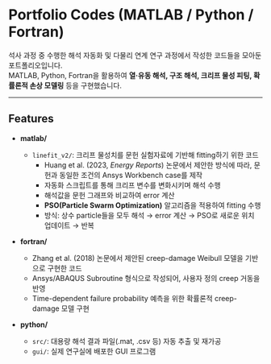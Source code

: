# Portfolio Codes (MATLAB / Python / Fortran)

석사 과정 중 수행한 해석 자동화 및 다물리 연계 연구 과정에서 작성한 코드들을 모아둔 포트폴리오입니다.  
MATLAB, Python, Fortran을 활용하여 **열·유동 해석, 구조 해석, 크리프 물성 피팅, 확률론적 손상 모델링** 등을 구현했습니다.

---

##  Features

- **matlab/**
  - `linefit_v2/`: 크리프 물성치를 문헌 실험자료에 기반해 fitting하기 위한 코드  
    - Huang et al. (2023, *Energy Reports*) 논문에서 제안한 방식에 따라, 문헌과 동일한 조건의 Ansys Workbench case를 제작  
    - 자동화 스크립트를 통해 크리프 변수를 변화시키며 해석 수행  
    - 해석값을 문헌 그래프와 비교하여 error 계산  
    - **PSO(Particle Swarm Optimization)** 알고리즘을 적용하여 fitting 수행  
    - 방식: 상수 particle들을 모두 해석 → error 계산 → PSO로 새로운 위치 업데이트 → 반복  

- **fortran/**
  - Zhang et al. (2018) 논문에서 제안된 creep-damage Weibull 모델을 기반으로 구현한 코드  
  - Ansys/ABAQUS Subroutine 형식으로 작성되어, 사용자 정의 creep 거동을 반영  
  - Time-dependent failure probability 예측을 위한 확률론적 creep-damage 모델 구현
 
- **python/**
  - `src/`: 대용량 해석 결과 파일(.mat, .csv 등) 자동 추출 및 재가공  
  - `gui/`: 실제 연구실에 배포한 GUI 프로그램

